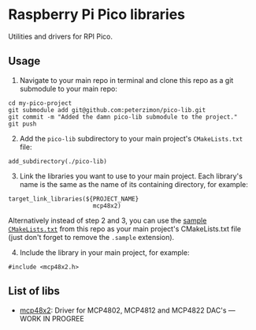 # Raspberry Pi Pico libraries
Utilities and drivers for RPI Pico. 

## Usage

1. Navigate to your main repo in terminal and clone this repo as a git submodule to your main repo:

```
cd my-pico-project
git submodule add git@github.com:peterzimon/pico-lib.git
git commit -m "Added the damn pico-lib submodule to the project."
git push
```

2. Add the `pico-lib` subdirectory to your main project's `CMakeLists.txt` file:

```
add_subdirectory(./pico-lib)
```

3. Link the libraries you want to use to your main project. Each library's name is the same
as the name of its containing directory, for example:

```
target_link_libraries(${PROJECT_NAME}
                        mcp48x2)
```

Alternatively instead of step 2 and 3, you can use the 
[sample `CMakeLists.txt`](https://github.com/peterzimon/pico-midi2cv/blob/main/CMakeLists.txt.sample) 
from this repo as your main project's CMakeLists.txt file (just don't forget to remove the `.sample` extension).

4. Include the library in your main project, for example:

```
#include <mcp48x2.h>
```


## List of libs
- [mcp48x2](https://github.com/peterzimon/pico-lib/tree/main/mcp48x2): Driver for MCP4802, MCP4812 and MCP4822 DAC's — WORK IN PROGREE
